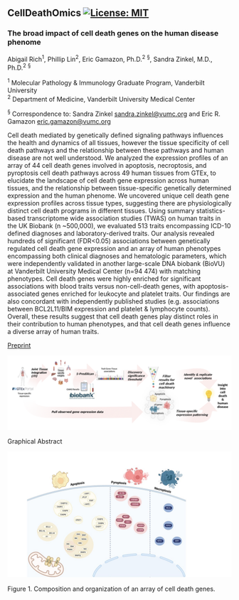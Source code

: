 ## CellDeathOmics [![License: MIT](https://img.shields.io/badge/License-MIT-yellow.svg)](https://github.com/gamazonlab/CellDeathOmics/blob/main/LICENSE)

### The broad impact of cell death genes on the human disease phenome

Abigail Rich<sup>1</sup>, Phillip Lin<sup>2</sup>, Eric Gamazon, Ph.D.<sup>2</sup> <sup>§</sup>, Sandra Zinkel, M.D., Ph.D.<sup>2</sup> <sup>§</sup>  

<sup>1</sup> Molecular Pathology & Immunology Graduate Program, Vanderbilt University  
<sup>2</sup> Department of Medicine, Vanderbilt University Medical Center  

<sup>§</sup> Correspondence to: Sandra Zinkel <sandra.zinkel@vumc.org> and Eric R. Gamazon <eric.gamazon@vumc.org>  

Cell death mediated by genetically defined signaling pathways influences the health and dynamics of all tissues, however the tissue specificity of cell death pathways and the relationship between these pathways and human disease are not well understood. We analyzed the expression profiles of an array of 44 cell death genes involved in apoptosis, necroptosis, and pyroptosis cell death pathways across 49 human tissues from GTEx, to elucidate the landscape of cell death gene expression across human tissues, and the relationship between tissue-specific genetically determined expression and the human phenome. We uncovered unique cell death gene expression profiles across tissue types, suggesting there are physiologically distinct cell death programs in different tissues. Using summary statistics-based transcriptome wide association studies (TWAS) on human traits in the UK Biobank (n ~500,000), we evaluated 513 traits encompassing ICD-10 defined diagnoses and laboratory-derived traits. Our analysis revealed hundreds of significant (FDR<0.05) associations between genetically regulated cell death gene expression and an array of human phenotypes encompassing both clinical diagnoses and hematologic parameters, which were independently validated in another large-scale DNA biobank (BioVU) at Vanderbilt University Medical Center (n=94 474) with matching phenotypes. Cell death genes were highly enriched for significant associations with blood traits versus non-cell-death genes, with apoptosis-associated genes enriched for leukocyte and platelet traits. Our findings are also concordant with independently published studies (e.g. associations between BCL2L11/BIM expression and platelet & lymphocyte counts). Overall, these results suggest that cell death genes play distinct roles in their contribution to human phenotypes, and that cell death genes influence a diverse array of human traits.  

[Preprint](https://doi.org/10.1101/2023.06.11.23291256)  

![Graphical Abstract](https://github.com/gamazonlab/CellDeathOmics/blob/main/Figures/GraphicalAbstract.png)  

Graphical Abstract

![Composition and organization of an array of cell death genes](https://github.com/gamazonlab/CellDeathOmics/blob/main/Figures/Figure1.jpg)  

Figure 1. Composition and organization of an array of cell death genes.  
